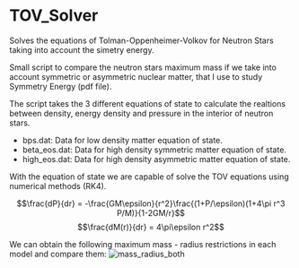 # TOV_Solver
Solves the equations of Tolman-Oppenheimer-Volkov for Neutron Stars taking into account the simetry energy.

Small script to compare the neutron stars maximum mass if we take into account symmetric or asymmetric nuclear matter, that I use to study Symmetry Energy (pdf file).

The script takes the 3 different equations of state to calculate the realtions between density, energy density and pressure in the interior of neutron stars.
* bps.dat: Data for low density matter equation of state.
* beta_eos.dat: Data for high density symmetric matter equation of state.
* high_eos.dat: Data for high density asymmetric matter equation of state.

With the equation of state we are capable of solve the TOV equations using numerical methods (RK4).

$$\frac{dP}{dr} = -\frac{GM\epsilon}{r^2}\frac{(1+P/\epsilon)(1+4\pi r^3 P/M)}{1-2GM/r}$$
$$\frac{dM(r)}{dr} = 4\pi\epsilon r^2$$

We can obtain the following maximum mass - radius restrictions in each model and compare them:
![mass_radius_both](https://user-images.githubusercontent.com/109382404/179297530-2aeba554-1194-4c99-a886-23d6105e1b05.png)
